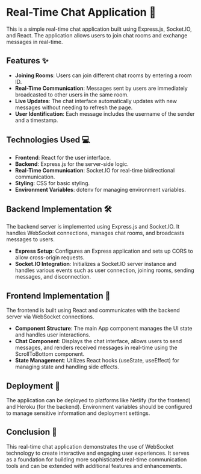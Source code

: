 # Real-Time Chat Application 🚀

This is a simple real-time chat application built using Express.js, Socket.IO, and React. The application allows users to join chat rooms and exchange messages in real-time.

## Features ✨

- **Joining Rooms**: Users can join different chat rooms by entering a room ID.
- **Real-Time Communication**: Messages sent by users are immediately broadcasted to other users in the same room.
- **Live Updates**: The chat interface automatically updates with new messages without needing to refresh the page.
- **User Identification**: Each message includes the username of the sender and a timestamp.

## Technologies Used 💻

- **Frontend**: React for the user interface.
- **Backend**: Express.js for the server-side logic.
- **Real-Time Communication**: Socket.IO for real-time bidirectional communication.
- **Styling**: CSS for basic styling.
- **Environment Variables**: dotenv for managing environment variables.

## Backend Implementation 🛠️

The backend server is implemented using Express.js and Socket.IO. It handles WebSocket connections, manages chat rooms, and broadcasts messages to users.

- **Express Setup**: Configures an Express application and sets up CORS to allow cross-origin requests.
- **Socket.IO Integration**: Initializes a Socket.IO server instance and handles various events such as user connection, joining rooms, sending messages, and disconnection.

## Frontend Implementation 🎨

The frontend is built using React and communicates with the backend server via WebSocket connections.

- **Component Structure**: The main App component manages the UI state and handles user interactions.
- **Chat Component**: Displays the chat interface, allows users to send messages, and renders received messages in real-time using the ScrollToBottom component.
- **State Management**: Utilizes React hooks (useState, useEffect) for managing state and handling side effects.

## Deployment 🚀

The application can be deployed to platforms like Netlify (for the frontend) and Heroku (for the backend). Environment variables should be configured to manage sensitive information and deployment settings.


## Conclusion 🎉

This real-time chat application demonstrates the use of WebSocket technology to create interactive and engaging user experiences. It serves as a foundation for building more sophisticated real-time communication tools and can be extended with additional features and enhancements.
